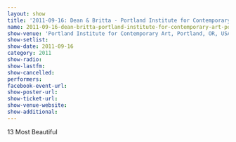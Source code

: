 ```yaml
---
layout: show
title: '2011-09-16: Dean & Britta - Portland Institute for Contemporary Art, Portland, OR, USA'
name: 2011-09-16-dean-britta-portland-institute-for-contemporary-art-portland-or-usa
show-venue: 'Portland Institute for Contemporary Art, Portland, OR, USA'
show-setlist: 
show-date: 2011-09-16
category: 2011
show-radio: 
show-lastfm: 
show-cancelled: 
performers: 
facebook-event-url: 
show-poster-url: 
show-ticket-url: 
show-venue-website: 
show-additional: 
---
```


13 Most Beautiful